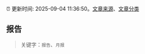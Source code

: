 :alarm_clock: 更新时间: 2025-09-04 11:36:50。[文章来源](/README.md)、[文章分类](/TAGS.md)

## 报告


> 关键字：`报告`、`月报`



